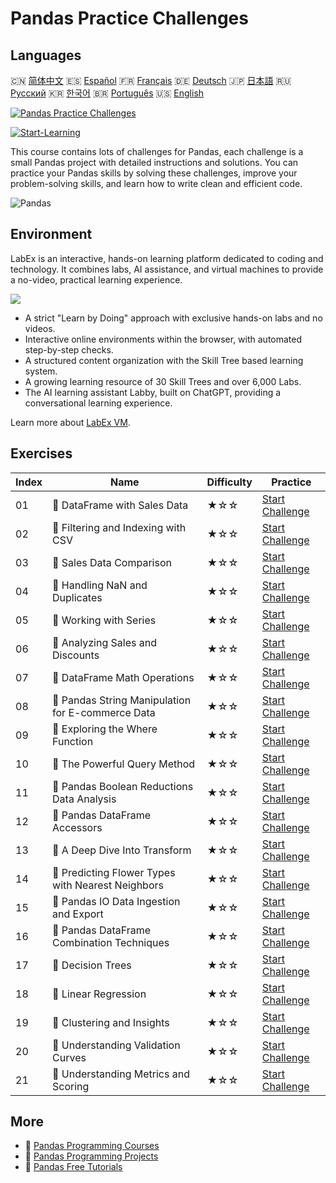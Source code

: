# Pandas Practice Challenges

## Languages

🇨🇳 [简体中文](README_zh.md) 🇪🇸 [Español](README_es.md) 🇫🇷 [Français](README_fr.md) 🇩🇪 [Deutsch](README_de.md) 🇯🇵 [日本語](README_ja.md) 🇷🇺 [Русский](README_ru.md) 🇰🇷 [한국어](README_ko.md) 🇧🇷 [Português](README_pt.md) 🇺🇸 [English](README.md) 

[![Pandas Practice Challenges](https://cover-creator.labex.io/pandas-practice-challenges.png)](https://labex.io/en/courses/pandas-practice-challenges)

[![Start-Learning](https://img.shields.io/badge/Start-Learning-whitesmoke?style=for-the-badge)](https://labex.io/en/courses/pandas-practice-challenges)

This course contains lots of challenges for Pandas, each challenge is a small Pandas project with detailed instructions and solutions. You can practice your Pandas skills by solving these challenges, improve your problem-solving skills, and learn how to write clean and efficient code.

![Pandas](https://img.shields.io/badge/Pandas-whitesmoke?style=for-the-badge&logo=pandas)


## Environment

LabEx is an interactive, hands-on learning platform dedicated to coding and technology. It combines labs, AI assistance, and virtual machines to provide a no-video, practical learning experience.

![](https://tutorial-screenshot.getvm.io/images/vm-1725247253.png)

- A strict "Learn by Doing" approach with exclusive hands-on labs and no videos.
- Interactive online environments within the browser, with automated step-by-step checks.
- A structured content organization with the Skill Tree based learning system.
- A growing learning resource of 30 Skill Trees and over 6,000 Labs.
- The AI learning assistant Labby, built on ChatGPT, providing a conversational learning experience.

Learn more about [LabEx VM](https://support.labex.io/using-labex/virtual-machine).

## Exercises

|   Index | Name                                              | Difficulty   | Practice                                                                                                                             |
|---------|---------------------------------------------------|--------------|--------------------------------------------------------------------------------------------------------------------------------------|
|      01 | 🎯 DataFrame with Sales Data                      | ★☆☆          | <a target='_blank' href='https://labex.io/en/labs/python-dataframe-with-sales-data-22107'>Start Challenge</a>                        |
|      02 | 🎯 Filtering and Indexing with CSV                | ★☆☆          | <a target='_blank' href='https://labex.io/en/labs/python-filtering-and-indexing-with-csv-67543'>Start Challenge</a>                  |
|      03 | 🎯 Sales Data Comparison                          | ★☆☆          | <a target='_blank' href='https://labex.io/en/labs/python-sales-data-comparison-92717'>Start Challenge</a>                            |
|      04 | 🎯 Handling NaN and Duplicates                    | ★☆☆          | <a target='_blank' href='https://labex.io/en/labs/python-handling-nan-and-duplicates-189438'>Start Challenge</a>                     |
|      05 | 🎯 Working with Series                            | ★☆☆          | <a target='_blank' href='https://labex.io/en/labs/python-working-with-series-67550'>Start Challenge</a>                              |
|      06 | 🎯 Analyzing Sales and Discounts                  | ★☆☆          | <a target='_blank' href='https://labex.io/en/labs/python-analyzing-sales-and-discounts-23740'>Start Challenge</a>                    |
|      07 | 🎯 DataFrame Math Operations                      | ★☆☆          | <a target='_blank' href='https://labex.io/en/labs/python-dataframe-math-operations-172040'>Start Challenge</a>                       |
|      08 | 🎯 Pandas String Manipulation for E-commerce Data | ★☆☆          | <a target='_blank' href='https://labex.io/en/labs/python-pandas-string-manipulation-for-e-commerce-data-29301'>Start Challenge</a>   |
|      09 | 🎯 Exploring the Where Function                   | ★☆☆          | <a target='_blank' href='https://labex.io/en/labs/python-exploring-the-where-function-53379'>Start Challenge</a>                     |
|      10 | 🎯 The Powerful Query Method                      | ★☆☆          | <a target='_blank' href='https://labex.io/en/labs/python-the-powerful-query-method-29827'>Start Challenge</a>                        |
|      11 | 🎯 Pandas Boolean Reductions Data Analysis        | ★☆☆          | <a target='_blank' href='https://labex.io/en/labs/python-pandas-boolean-reductions-data-analysis-53381'>Start Challenge</a>          |
|      12 | 🎯 Pandas DataFrame Accessors                     | ★☆☆          | <a target='_blank' href='https://labex.io/en/labs/python-pandas-dataframe-accessors-47122'>Start Challenge</a>                       |
|      13 | 🎯 A Deep Dive Into Transform                     | ★☆☆          | <a target='_blank' href='https://labex.io/en/labs/python-a-deep-dive-into-transform-23742'>Start Challenge</a>                       |
|      14 | 🎯 Predicting Flower Types with Nearest Neighbors | ★☆☆          | <a target='_blank' href='https://labex.io/en/labs/sklearn-predicting-flower-types-with-nearest-neighbors-256147'>Start Challenge</a> |
|      15 | 🎯 Pandas IO Data Ingestion and Export            | ★☆☆          | <a target='_blank' href='https://labex.io/en/labs/python-pandas-io-data-ingestion-and-export-47120'>Start Challenge</a>              |
|      16 | 🎯 Pandas DataFrame Combination Techniques        | ★☆☆          | <a target='_blank' href='https://labex.io/en/labs/python-pandas-dataframe-combination-techniques-16435'>Start Challenge</a>          |
|      17 | 🎯 Decision Trees                                 | ★☆☆          | <a target='_blank' href='https://labex.io/en/labs/python-decision-trees-92597'>Start Challenge</a>                                   |
|      18 | 🎯 Linear Regression                              | ★☆☆          | <a target='_blank' href='https://labex.io/en/labs/python-linear-regression-185171'>Start Challenge</a>                               |
|      19 | 🎯 Clustering and Insights                        | ★☆☆          | <a target='_blank' href='https://labex.io/en/labs/python-clustering-and-insights-198286'>Start Challenge</a>                         |
|      20 | 🎯 Understanding Validation Curves                | ★☆☆          | <a target='_blank' href='https://labex.io/en/labs/python-understanding-validation-curves-106940'>Start Challenge</a>                 |
|      21 | 🎯 Understanding Metrics and Scoring              | ★☆☆          | <a target='_blank' href='https://labex.io/en/labs/python-understanding-metrics-and-scoring-185172'>Start Challenge</a>               |

## More

- 🔗 [Pandas Programming Courses](https://github.com/labex-labs/awesome-programming-courses)
- 🔗 [Pandas Programming Projects](https://github.com/labex-labs/awesome-programming-projects)
- 🔗 [Pandas Free Tutorials](https://github.com/labex-labs/pandas-free-tutorials)

